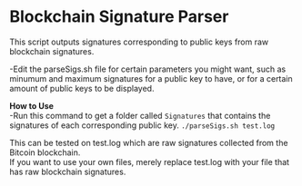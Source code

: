 # Blockchain Signature Parser
This script outputs signatures corresponding to public keys from raw blockchain signatures.  

-Edit the parseSigs.sh file for certain parameters you might want, such as minumum and maximum signatures for a public key to have, or for a certain amount of public keys to be displayed.  

**How to Use**  
-Run this command to get a folder called ```Signatures``` that contains the signatures of each corresponding public key.  ```./parseSigs.sh test.log```  

This can be tested on test.log which are raw signatures collected from the Bitcoin blockchain.  
If you want to use your own files, 
merely replace test.log with your file that has raw blockchain signatures.


